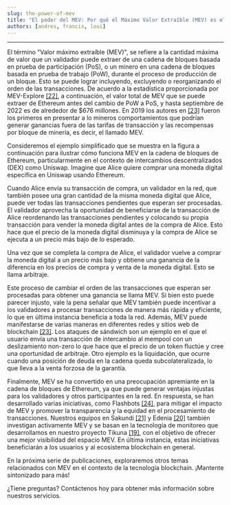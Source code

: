 ```yaml
---
slug: the-power-of-mev
title: "El poder del MEV: Por qué el Máximo Valor Extraíble (MEV) es el Game-Changer en DeFi"
authors: [andres, francis, loui]
---
```

---

El término "Valor máximo extraíble (MEV)", se refiere a la cantidad máxima de valor que un validador puede extraer de una cadena de bloques basada en prueba de participación (PoS), o un minero en una cadena de bloques basada en prueba de trabajo (PoW), durante el proceso de producción de un bloque. Esto se puede lograr incluyendo, excluyendo o reorganizando el orden de las transacciones. De acuerdo a la estadística proporcionada por MEV-Explore [[22]](/docs/research/references), a continuación, el valor total de MEV que se puede extraer de Ethereum antes del cambio de PoW a PoS, y hasta septiembre de 2022 es de alrededor de $676 millones. En 2019 los autores en [[23]](/docs/research/references) fueron los primeros en presentar a lo mineros comportamientos que podrían generar ganancias fuera de las tarifas de transacción y las recompensas por bloque de minería, es decir, el llamado MEV.

<div className="blogGrosProfit"></div>

Consideremos el ejemplo simplificado que se muestra en la figura a continuación para ilustrar cómo funciona MEV en la cadena de bloques de Ethereum, particularmente en el contexto de intercambios descentralizados (DEX) como Uniswap. Imagine que Alice quiere comprar una moneda digital específica en Uniswap usando Ethereum.

<div className="blogMev"></div>

Cuando Alice envía su transacción de compra, un validador en la red, que también posee una gran cantidad de la misma moneda digital que Alice, puede ver todas las transacciones pendientes que esperan ser procesadas. El validador aprovecha la oportunidad de beneficiarse de la transacción de Alice reordenando las transacciones pendientes y colocando su propia transacción para vender la moneda digital antes de la compra de Alice. Esto hace que el precio de la moneda digital disminuya y la compra de Alice se ejecuta a un precio más bajo de lo esperado.

Una vez que se completa la compra de Alice, el validador vuelve a comprar la moneda digital a un precio más bajo y obtiene una ganancia de la diferencia en los precios de compra y venta de la moneda digital. Esto se llama arbitraje.

Este proceso de cambiar el orden de las transacciones que esperan ser procesadas para obtener una ganancia se llama MEV. Si bien esto puede parecer injusto, vale la pena señalar que MEV también puede incentivar a los validadores a procesar transacciones de manera más rápida y eficiente, lo que en última instancia beneficia a toda la red. Además, MEV puede manifestarse de varias maneras en diferentes redes y sitios web de blockchain [[23]](/docs/research/references). Los ataques de sándwich son un ejemplo en el que el usuario envía una transacción de intercambio al mempool con un deslizamiento non-zero lo que hace que el precio de un token fluctúe y cree una oportunidad de arbitraje. Otro ejemplo es la liquidación, que ocurre cuando una posición de deuda en la cadena queda subcolateralizada, lo que lleva a la venta forzosa de la garantía.

Finalmente, MEV se ha convertido en una preocupación apremiante en la cadena de bloques de Ethereum, ya que puede generar ventajas injustas para los validadores y otros participantes en la red. En respuesta, se han desarrollado varias iniciativas, como Flashbots [[24]](/docs/research/references), para mitigar el impacto de MEV y promover la transparencia y la equidad en el procesamiento de transacciones. Nuestros equipos en Sakundi [[21]](/docs/research/references) y Edenia [[20]](/docs/research/references) también investigan activamente MEV y se basan en la tecnología de monitoreo que desarrollamos en nuestro proyecto Tikuna [[19]](/docs/research/references), con el objetivo de ofrecer una mejor visibilidad del espacio MEV. En última instancia, estas iniciativas beneficiarán a los usuarios y al ecosistema blockchain en general.

En la próxima serie de publicaciones, exploraremos otros temas relacionados con MEV en el contexto de la tecnología blockchain. ¡Mantente sintonizado para más!

¿Tiene preguntas? Contáctenos hoy para obtener más información sobre nuestros servicios.